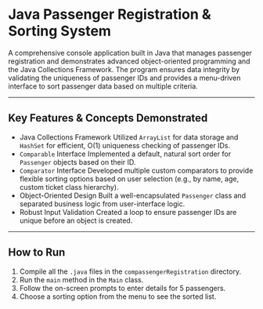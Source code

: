 # Java Passenger Registration & Sorting System

A comprehensive console application built in Java that manages passenger registration and demonstrates advanced object-oriented programming and the Java Collections Framework. The program ensures data integrity by validating the uniqueness of passenger IDs and provides a menu-driven interface to sort passenger data based on multiple criteria.

---

## Key Features & Concepts Demonstrated

-   Java Collections Framework Utilized `ArrayList` for data storage and `HashSet` for efficient, O(1) uniqueness checking of passenger IDs.
-   `Comparable` Interface Implemented a default, natural sort order for `Passenger` objects based on their ID.
-   `Comparator` Interface Developed multiple custom comparators to provide flexible sorting options based on user selection (e.g., by name, age, custom ticket class hierarchy).
-   Object-Oriented Design Built a well-encapsulated `Passenger` class and separated business logic from user-interface logic.
-   Robust Input Validation Created a loop to ensure passenger IDs are unique before an object is created.

---

## How to Run

1.  Compile all the `.java` files in the `compassengerRegistration` directory.
2.  Run the `main` method in the `Main` class.
3.  Follow the on-screen prompts to enter details for 5 passengers.
4.  Choose a sorting option from the menu to see the sorted list.